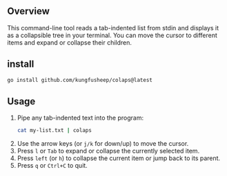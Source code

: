 ## Overview
This command-line tool reads a tab-indented list from stdin and displays it as a collapsible tree in your terminal. You can move the cursor to different items and expand or collapse their children.

## install 

```bash
go install github.com/kungfusheep/colaps@latest
```

## Usage
1. Pipe any tab-indented text into the program:
   ```bash
   cat my-list.txt | colaps
   ```
2. Use the arrow keys (or `j/k` for down/up) to move the cursor.
3. Press `l` or `Tab` to expand or collapse the currently selected item.
4. Press `left` (or `h`) to collapse the current item or jump back to its parent.
5. Press `q` or `Ctrl+C` to quit.

